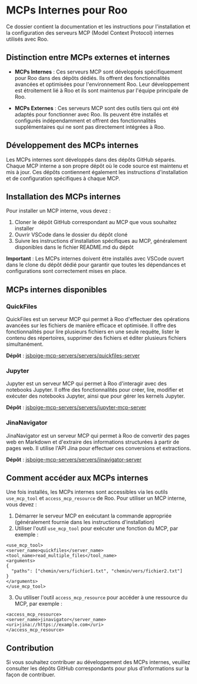# MCPs Internes pour Roo

Ce dossier contient la documentation et les instructions pour l'installation et la configuration des serveurs MCP (Model Context Protocol) internes utilisés avec Roo.

## Distinction entre MCPs externes et internes

- **MCPs Internes** : Ces serveurs MCP sont développés spécifiquement pour Roo dans des dépôts dédiés. Ils offrent des fonctionnalités avancées et optimisées pour l'environnement Roo. Leur développement est étroitement lié à Roo et ils sont maintenus par l'équipe principale de Roo.

- **MCPs Externes** : Ces serveurs MCP sont des outils tiers qui ont été adaptés pour fonctionner avec Roo. Ils peuvent être installés et configurés indépendamment et offrent des fonctionnalités supplémentaires qui ne sont pas directement intégrées à Roo.

## Développement des MCPs internes

Les MCPs internes sont développés dans des dépôts GitHub séparés. Chaque MCP interne a son propre dépôt où le code source est maintenu et mis à jour. Ces dépôts contiennent également les instructions d'installation et de configuration spécifiques à chaque MCP.

## Installation des MCPs internes

Pour installer un MCP interne, vous devez :

1. Cloner le dépôt GitHub correspondant au MCP que vous souhaitez installer
2. Ouvrir VSCode dans le dossier du dépôt cloné
3. Suivre les instructions d'installation spécifiques au MCP, généralement disponibles dans le fichier README.md du dépôt

**Important** : Les MCPs internes doivent être installés avec VSCode ouvert dans le clone du dépôt dédié pour garantir que toutes les dépendances et configurations sont correctement mises en place.

## MCPs internes disponibles

### QuickFiles

QuickFiles est un serveur MCP qui permet à Roo d'effectuer des opérations avancées sur les fichiers de manière efficace et optimisée. Il offre des fonctionnalités pour lire plusieurs fichiers en une seule requête, lister le contenu des répertoires, supprimer des fichiers et éditer plusieurs fichiers simultanément.

**Dépôt** : [jsboige-mcp-servers/servers/quickfiles-server](https://github.com/jsboige/jsboige-mcp-servers/tree/main/servers/quickfiles-server)

### Jupyter

Jupyter est un serveur MCP qui permet à Roo d'interagir avec des notebooks Jupyter. Il offre des fonctionnalités pour créer, lire, modifier et exécuter des notebooks Jupyter, ainsi que pour gérer les kernels Jupyter.

**Dépôt** : [jsboige-mcp-servers/servers/jupyter-mcp-server](https://github.com/jsboige/jsboige-mcp-servers/tree/main/servers/jupyter-mcp-server)

### JinaNavigator

JinaNavigator est un serveur MCP qui permet à Roo de convertir des pages web en Markdown et d'extraire des informations structurées à partir de pages web. Il utilise l'API Jina pour effectuer ces conversions et extractions.

**Dépôt** : [jsboige-mcp-servers/servers/jinavigator-server](https://github.com/jsboige/jsboige-mcp-servers/tree/main/servers/jinavigator-server)

## Comment accéder aux MCPs internes

Une fois installés, les MCPs internes sont accessibles via les outils `use_mcp_tool` et `access_mcp_resource` de Roo. Pour utiliser un MCP interne, vous devez :

1. Démarrer le serveur MCP en exécutant la commande appropriée (généralement fournie dans les instructions d'installation)
2. Utiliser l'outil `use_mcp_tool` pour exécuter une fonction du MCP, par exemple :

```
<use_mcp_tool>
<server_name>quickfiles</server_name>
<tool_name>read_multiple_files</tool_name>
<arguments>
{
  "paths": ["chemin/vers/fichier1.txt", "chemin/vers/fichier2.txt"]
}
</arguments>
</use_mcp_tool>
```

3. Ou utiliser l'outil `access_mcp_resource` pour accéder à une ressource du MCP, par exemple :

```
<access_mcp_resource>
<server_name>jinavigator</server_name>
<uri>jina://https://example.com</uri>
</access_mcp_resource>
```

## Contribution

Si vous souhaitez contribuer au développement des MCPs internes, veuillez consulter les dépôts GitHub correspondants pour plus d'informations sur la façon de contribuer.